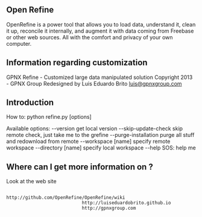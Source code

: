 Open Refine
-------------------


OpenRefine is a power tool that allows you to load data, understand it,
clean it up, reconcile it internally, and augment it with data coming from
Freebase or other web sources. All with the comfort and privacy of 
your own computer.

Information regarding customization
----------------------------------------------

GPNX Refine - Customized large data manipulated solution
Copyright 2013 - GPNX Group
Redesigned by Luis Eduardo Brito <luis@gpnxgroup.com>

Introduction
----------------------------------------------

How to:
    python refine.py [options]

Available options:
    --version                  get local version
    --skip-update-check        skip remote check, just take me to the grefine
    --purge-installation       purge all stuff and redownload from remote
    --workspace [name]         specify remote workspace
    --directory [name]         specify local workspace
    --help                     SOS: help me

Where can I get more information on ?
----------------------------------------------

Look at the  web site

                                http://github.com/OpenRefine/OpenRefine/wiki
                                http://luiseduardobrito.github.io
                                http://gpnxgroup.com
